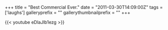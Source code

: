 +++
title = "Best Commercial Ever."
date = "2011-03-30T14:09:00Z"
tags = ['laughs']
galleryprefix = ""
gallerythumbnailprefix = ""
+++

{{< youtube eDlaJlb1ezg >}}

